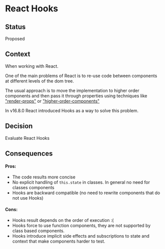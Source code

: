 # React Hooks

## Status

Proposed

## Context

When working with React.

One of the main problems of React is to re-use code between components at different levels of the dom tree.

The usual approach is to move the implementation to higher order components and then pass it through properties using techniques like ["render-props"](https://it.reactjs.org/docs/render-props.html) or ["higher-order-components"](https://it.reactjs.org/docs/higher-order-components.html)

In v16.8.0 React introduced Hooks as a way to solve this problem.


## Decision

Evaluate React Hooks

## Consequences

#### Pros:
* The code results more concise
* No explicit handling of `this.state` in classes. In general no need for classes components
* Hooks are backward compatible (no need to rewrite components that do not use Hooks)


#### Cons:
* Hooks result depends on the order of execution :(
* Hooks force to use function components, they are not supported by class based components.
* Hooks introduce implicit side effects and subscriptions to state and context that make components harder to test.

